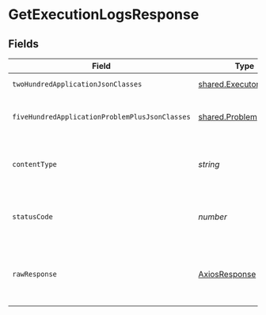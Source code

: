 # GetExecutionLogsResponse


## Fields

| Field                                                            | Type                                                             | Required                                                         | Description                                                      |
| ---------------------------------------------------------------- | ---------------------------------------------------------------- | ---------------------------------------------------------------- | ---------------------------------------------------------------- |
| `twoHundredApplicationJsonClasses`                               | [shared.ExecutorOutput](../../models/shared/executoroutput.md)[] | :heavy_minus_sign:                                               | successful operation                                             |
| `fiveHundredApplicationProblemPlusJsonClasses`                   | [shared.Problem](../../models/shared/problem.md)[]               | :heavy_minus_sign:                                               | problem with getting execution's logs                            |
| `contentType`                                                    | *string*                                                         | :heavy_check_mark:                                               | HTTP response content type for this operation                    |
| `statusCode`                                                     | *number*                                                         | :heavy_check_mark:                                               | HTTP response status code for this operation                     |
| `rawResponse`                                                    | [AxiosResponse](https://axios-http.com/docs/res_schema)          | :heavy_minus_sign:                                               | Raw HTTP response; suitable for custom response parsing          |